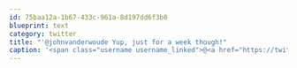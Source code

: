 ```yaml
---
id: 75baa12a-1b67-433c-961a-8d197dd6f3b0
blueprint: text
category: twitter
title: "'@johnvanderwoude Yup, just for a week though!"
caption: '<span class="username username_linked">@<a href="https://twitter.com/johnvanderwoude" title="John Vander Woude">johnvanderwoude</a></span> Yup, just for a week though!'
---
```


